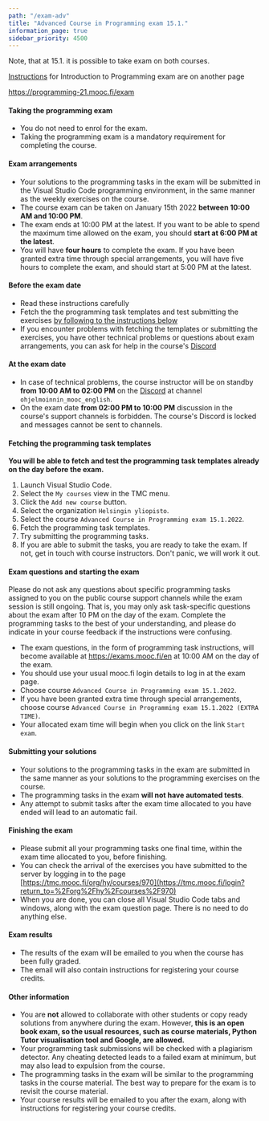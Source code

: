 ```yaml
---
path: "/exam-adv"
title: "Advanced Course in Programming exam 15.1."
information_page: true
sidebar_priority: 4500
---
```


<!--# Advanced Course in Programming-->

<text-box variant="hint" name="NB">

<notice>Note, that at 15.1. it is possible to take exam on both courses.</notice>

[Instructions](/exam) for Introduction to Programming exam are on another page

<a href="/exam">https://programming-21.mooc.fi/exam</a>

</text-box>

#### Taking the programming exam

* You do not need to enrol for the exam.
* Taking the programming exam is a mandatory requirement for completing the course.

#### Exam arrangements

* Your solutions to the programming tasks in the exam will be submitted in the Visual Studio Code programming environment, in the same manner as the weekly exercises on the course.
* The course exam can be taken on January 15th 2022 **between 10:00 AM and 10:00 PM**.
* The exam ends at 10:00 PM at the latest. If you want to be able to spend the maximum time allowed on the exam, you should **start at 6:00 PM at the latest**.
* You will have **four hours** to complete the exam. If you have been granted extra time through special arrangements, you will have five hours to complete the exam, and should start at 5:00 PM at the latest.


#### Before the exam date

* Read these instructions carefully
* Fetch the the programming task templates and test submitting the exercises [by following to the instructions below](#fetching-the-programming-task-templates)
* If you encounter problems with fetching the templates or submitting the exercises, you have other technical problems or questions about exam arrangements, you can ask for help in the course's [Discord](https://study.cs.helsinki.fi/discord/join/ohjelmoinnin_mooc)

#### At the exam date

<!--text-box variant="hint" name="Note">
<notice>There are technical issues with the Exams site</notice>

Here are the instructions on how to make it work.

Firefox and Edge have been found to work best. With Chrome, the site is performing the worst.

 If you are unable to login to exams.mooc.fi, site looks odd or buttons in the pages are not working:
 * Before opening the page, try clearing your browser's cookies and browser's cache. You can also open the site in private browsing mode (incognito mode).
 * If the site is still not working, try refreshing (reloading) the page multiple times. If refreshing the page does not help, try opening the site with another browser.
 * If using another browser does not help, try also with another browser refresh the page many times.

</text-box-->

* In case of technical problems, the course instructor will be on standby **from 10:00 AM to 02:00 PM** on the [Discord](https://study.cs.helsinki.fi/discord/join/ohjelmoinnin_mooc) at channel `ohjelmoinnin_mooc_english`.
* On the exam date **from 02:00 PM to 10:00 PM** discussion in the course's support channels is forbidden. The course's Discord is locked and messages cannot be sent to channels.

#### Fetching the programming task templates

**You will be able to fetch and test the programming task templates already on the day before the exam.**

1. Launch Visual Studio Code.
2. Select the `My courses` view in the TMC menu.
3. Click the `Add new course` button.
4. Select the organization `Helsingin yliopisto`.
5. Select the course `Advanced Course in Programming exam 15.1.2022`.
6. Fetch the programming task templates.
7. Try submitting the programming tasks.
8. If you are able to submit the tasks, you are ready to take the exam. If not, get in touch with course instructors. Don't panic, we will work it out.

#### Exam questions and starting the exam
<notice>
Please do not ask any questions about specific programming tasks assigned to you on the public course support channels while the exam session is still ongoing. That is, you may only ask task-specific questions about the exam after 10 PM on the day of the exam. Complete the programming tasks to the best of your understanding, and please do indicate in your course feedback if the instructions were confusing.
</notice>

* The exam questions, in the form of programming task instructions, will become available at <a href="https://exams.mooc.fi/en">https://exams.mooc.fi/en</a> at 10:00 AM on the day of the exam.
* You should use your usual mooc.fi login details to log in at the exam page.
* Choose course `Advanced Course in Programming exam 15.1.2022`.
* If you have been granted extra time through special arrangements, choose course `Advanced Course in Programming exam 15.1.2022 (EXTRA TIME)`.
* Your allocated exam time will begin when you click on the link `Start exam`.

#### Submitting your solutions

* Your solutions to the programming tasks in the exam are submitted in the same manner as your solutions to the programming exercises on the course.
* The programming tasks in the exam **will not have automated tests**.
* Any attempt to submit tasks after the exam time allocated to you have ended will lead to an automatic fail.

#### Finishing the exam

* Please submit all your programming tasks one final time, within the exam time allocated to you, before finishing.
* You can check the arrival of the exercises you have submitted to the server by logging in to the page [https://tmc.mooc.fi/org/hy/courses/970](https://tmc.mooc.fi/login?return_to=%2Forg%2Fhy%2Fcourses%2F970)
* When you are done, you can close all Visual Studio Code tabs and windows, along with the exam question page. There is no need to do anything else.

#### Exam results

* The results of the exam will be emailed to you when the course has been fully graded.
* The email will also contain instructions for registering your course credits.

#### Other information

* You are **not** allowed to collaborate with other students or copy ready solutions from anywhere during the exam. However, **this is an open book exam, so the usual resources, such as course materials, Python Tutor visualisation tool and Google, are allowed.**
* Your programming task submissions will be checked with a plagiarism detector. Any cheating detected leads to a failed exam at minimum, but may also lead to expulsion from the course.
* The programming tasks in the exam will be similar to the programming tasks in the course material. The best way to prepare for the exam is to revisit the course material.
* Your course results will be emailed to you after the exam, along with instructions for registering your course credits.
